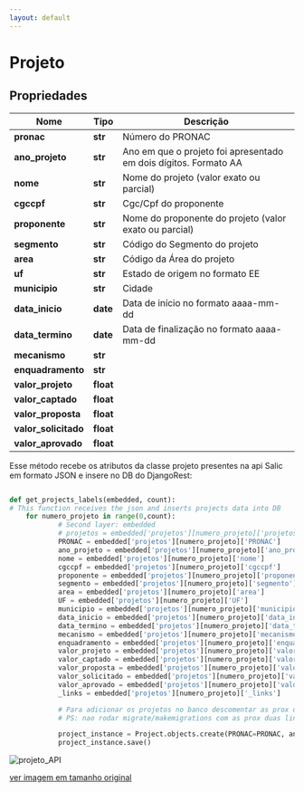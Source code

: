 ```yaml
---
layout: default
---
```


# Projeto

## Propriedades
|Nome | Tipo |  Descrição |
|------------ | ------------- | ------------- |
**pronac** | **str**  | Número do PRONAC|
**ano_projeto** | **str**   | Ano em que o projeto foi apresentado em dois dígitos. Formato AA|
**nome** | **str**   | Nome do projeto (valor exato ou parcial)|
**cgccpf** | **str**   | Cgc/Cpf do proponente|
**proponente** | **str**   | Nome do proponente do projeto (valor exato ou parcial)|
**segmento** | **str**   | Código do Segmento do projeto |
**area** | **str**   | Código da Área do projeto |
**uf** | **str**   | Estado de origem no formato EE |
**municipio** | **str**   | Cidade |
**data_inicio** | **date**   | Data de início no formato aaaa-mm-dd |
**data_termino** | **date**   | Data de finalização no formato aaaa-mm-dd |
**mecanismo** | **str**   |  
**enquadramento** | **str**   |  
**valor_projeto** | **float**  |  
**valor_captado** | **float**   |  
**valor_proposta** | **float**   |  
**valor_solicitado** | **float**   |  
**valor_aprovado** | **float** | |


Esse método recebe os atributos da classe projeto presentes na api Salic em formato JSON e insere no DB do DjangoRest:

```python

def get_projects_labels(embedded, count):
# This function receives the json and inserts projects data into DB
    for numero_projeto in range(0,count):
            # Second layer: embedded
            # projetos = embedded['projetos'][numero_projeto]['projetos']
            PRONAC = embedded['projetos'][numero_projeto]['PRONAC']
            ano_projeto = embedded['projetos'][numero_projeto]['ano_projeto']
            nome = embedded['projetos'][numero_projeto]['nome']
            cgccpf = embedded['projetos'][numero_projeto]['cgccpf']
            proponente = embedded['projetos'][numero_projeto]['proponente']
            segmento = embedded['projetos'][numero_projeto]['segmento']
            area = embedded['projetos'][numero_projeto]['area']
            UF = embedded['projetos'][numero_projeto]['UF']
            municipio = embedded['projetos'][numero_projeto]['municipio']
            data_inicio = embedded['projetos'][numero_projeto]['data_inicio']
            data_termino = embedded['projetos'][numero_projeto]['data_termino']
            mecanismo = embedded['projetos'][numero_projeto]['mecanismo']
            enquadramento = embedded['projetos'][numero_projeto]['enquadramento']
            valor_projeto = embedded['projetos'][numero_projeto]['valor_projeto']
            valor_captado = embedded['projetos'][numero_projeto]['valor_captado']
            valor_proposta = embedded['projetos'][numero_projeto]['valor_proposta']
            valor_solicitado = embedded['projetos'][numero_projeto]['valor_solicitado']
            valor_aprovado = embedded['projetos'][numero_projeto]['valor_aprovado']
            _links = embedded['projetos'][numero_projeto]['_links']

            # Para adicionar os projetos no banco descomentar as prox duas linhas
            # PS: nao rodar migrate/makemigrations com as prox duas linhas descomentadas

            project_instance = Project.objects.create(PRONAC=PRONAC, ano_projeto=ano_projeto, nome=nome, cgccpf=cgccpf, proponente=proponente, segmento=segmento, area=area, UF=UF, municipio=municipio, data_inicio= data_inicio, data_termino=data_termino, mecanismo=mecanismo, enquadramento=enquadramento, valor_projeto=valor_projeto, valor_captado=valor_captado, valor_proposta = valor_proposta, valor_solicitado=valor_solicitado, valor_aprovado=valor_aprovado)
            project_instance.save()
```
![projeto_API](https://fga-eps-mds.github.io/2018.2-NaturalSearch/docs/images/projeto_API.png)

[ver imagem em tamanho original](https://fga-eps-mds.github.io/2018.2-NaturalSearch/docs/images/projeto_API.png)
